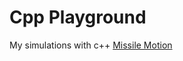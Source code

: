 # Cpp Playground
 My simulations with c++
[Missile Motion](https://github.com/k3rn3lpanicc/Cpp-Playground/tree/master/Missile%20motion)
